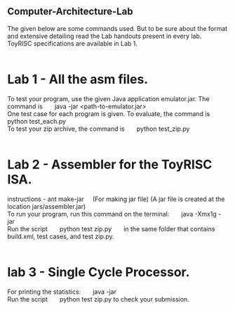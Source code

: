 ## Computer-Architecture-Lab
The given below are some commands used. But to be sure about the format and extensive detailing read the Lab handouts present in every lab. <br>
ToyRISC specifications are available in Lab 1. <br><br>

# Lab 1 - All the asm files. <br>
To test your program, use the given Java application emulator.jar. The command is &nbsp; &nbsp; &nbsp; java -jar <path-to-emulator.jar><path-to-assembly-file><starting-address><ending-address> <br>
One test case for each program is given. To evaluate, the command is &nbsp; &nbsp; &nbsp; python test_each.py <path-to-assembly-file> <br>
To test your zip archive, the command is &nbsp; &nbsp; &nbsp; python test_zip.py <path-to-zip-archive> <br><br>

# Lab 2 - Assembler for the ToyRISC ISA. <br>
instructions - 
ant make-jar &nbsp; &nbsp; (For making jar file) (A jar file is created at the location jars/assembler.jar) <br>
To run your program, run this command on the terminal: &nbsp; &nbsp; &nbsp;  java -Xmx1g -jar <path-to-jar-file> <path-to-assembly-program> <path-to-object-file> <br>
Run the script &nbsp; &nbsp; &nbsp; python test zip.py <path-to-zip-file>  &nbsp; &nbsp; &nbsp; in the same folder that contains build.xml, test cases, and test zip.py. <br><br>

# lab 3 - Single Cycle Processor. <br>
For printing the statistics: &nbsp; &nbsp; &nbsp; java -jar <path-to-jar-file> <path-to-config-file> <path-to-stat-file> <path-to-object-file> <br>
Run the script &nbsp; &nbsp; &nbsp; python test zip.py <path-to-zip-file> to check your submission. <br><br>
